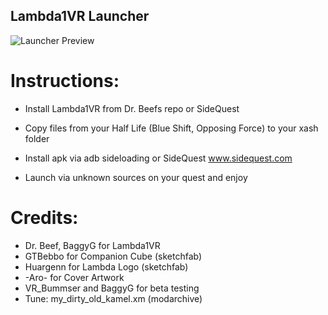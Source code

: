 ## Lambda1VR Launcher

![Launcher Preview](Assets/Logo/preview.gif)



# Instructions:

* Install Lambda1VR from Dr. Beefs repo or SideQuest

* Copy files from your Half Life (Blue Shift, Opposing Force) to your xash folder

* Install apk via adb sideloading or SideQuest www.sidequest.com

* Launch via unknown sources on your quest and enjoy





# Credits: 
* Dr. Beef, BaggyG for Lambda1VR
* GTBebbo for Companion Cube (sketchfab)
* Huargenn for Lambda Logo (sketchfab)
* -Aro- for Cover Artwork
* VR_Bummser and BaggyG for beta testing
* Tune: my_dirty_old_kamel.xm (modarchive)

